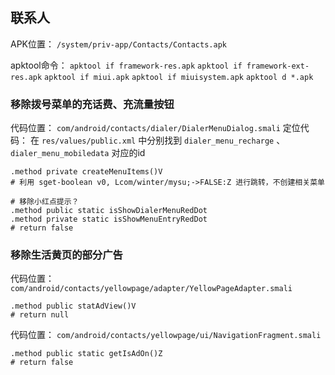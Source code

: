 ## 联系人
APK位置： `/system/priv-app/Contacts/Contacts.apk`

apktool命令： 
`apktool if framework-res.apk`
`apktool if framework-ext-res.apk`
`apktool if miui.apk`
`apktool if miuisystem.apk`
`apktool d *.apk`

### 移除拨号菜单的充话费、充流量按钮
代码位置： `com/android/contacts/dialer/DialerMenuDialog.smali`
定位代码： 在 `res/values/public.xml` 中分别找到 `dialer_menu_recharge` 、`dialer_menu_mobiledata` 对应的id
```
.method private createMenuItems()V
# 利用 sget-boolean v0, Lcom/winter/mysu;->FALSE:Z 进行跳转，不创建相关菜单

# 移除小红点提示？
.method public static isShowDialerMenuRedDot
.method private static isShowMenuEntryRedDot
# return false
```

### 移除生活黄页的部分广告
代码位置： `com/android/contacts/yellowpage/adapter/YellowPageAdapter.smali`
```
.method public statAdView()V
# return null
```
代码位置： `com/android/contacts/yellowpage/ui/NavigationFragment.smali`
```
.method public static getIsAdOn()Z
# return false
```
